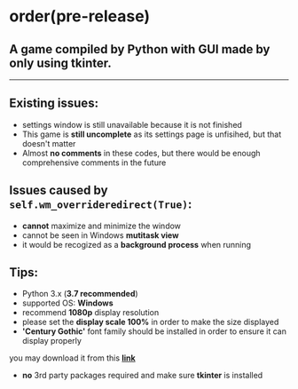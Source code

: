 # order(pre-release)

## A game compiled by Python with GUI made by only using tkinter.
----
## Existing issues:
* settings window is still unavailable because it is not finished
* This game is **still uncomplete** as its settings page is unfisihed, but that doesn't matter
* Almost **no comments** in these codes, but there would be enough comprehensive comments in the future

## Issues caused by `self.wm_overrideredirect(True)`:
* **cannot** maximize and minimize the window
* cannot be seen in Windows **mutitask view**
* it would be recogized as a **background process** when running

## Tips:
* Python 3.x (**3.7 recommended**)
* supported OS: **Windows**
* recommend **1080p** display resolution
* please set the **display scale 100%** in order to make the size displayed
* **'Century Gothic'** font family should be installed in order to ensure it can display properly

you may download it from this **[link](https://www.cufonfonts.com/download/font/century-gothic)**
* **no** 3rd party packages required and make sure **tkinter** is installed
